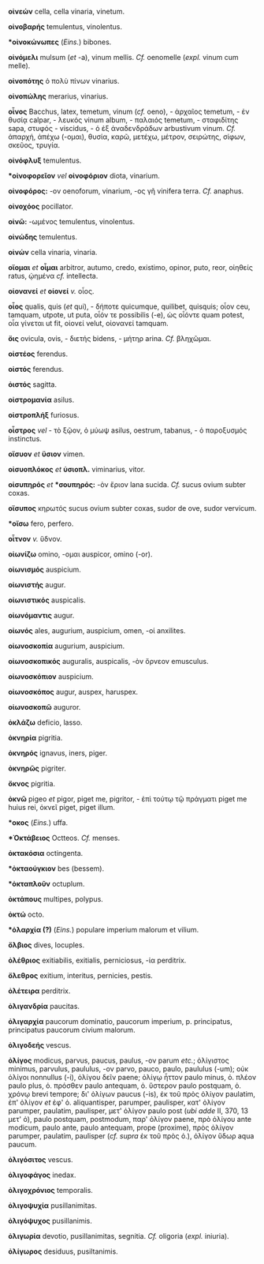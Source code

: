 **οἰνεών** cella, cella vinaria, vinetum.

**οἰνοβαρής** temulentus, vinolentus.

**\*οἰνοκώνωπες** (*Eins.*) bibones.

**οἰνόμελι** mulsum (*et* -a), vinum mellis. *Cf.* oenomelle (*expl.*
vinum cum melle).

**οἰνοπότης** ὁ πολὺ πίνων vinarius.

**οἰνοπώλης** merarius, vinarius.

**οἶνος** Bacchus, latex, temetum, vinum (*cf.* oeno), - ἀρχαῖος
temetum, - ἐν θυσίᾳ calpar, - λευκός vinum album, - παλαιός temetum, -
σταφιδίτης sapa, στυφός - viscidus, - ὁ ἐξ ἀναδενδράδων arbustivum
vinum. *Cf.* ἀπαρχή, ἀπέχω (-ομαι), θυσία, καρῶ, μετέχω, μέτρον,
σειρώτης, σίφων, σκεῦος, τρυγία.

**οἰνόφλυξ** temulentus.

**\*οἰνοφορεῖον** *vel* **οἰνοφόριον** diota, vinarium.

**οἰνοφόρος:** -ον oenoforum, vinarium, -ος γῆ vinifera terra. *Cf.*
anaphus.

**οἰνοχόος** pocillator.

**οἰνῶ:** -ωμένος temulentus, vinolentus.

**οἰνώδης** temulentus.

**οἰνών** cella vinaria, vinaria.

**οἴομαι** *et* **οἶμαι** arbitror, autumo, credo, existimo, opinor,
puto, reor, οἰηθείς ratus, ᾠημένα *cf.* intellecta.

**οἱονανεί** *et* **οἱονεί** *v.* οἷος.

**οἷος** qualis, quis (*et* qui), - δήποτε quicumque, quilibet,
quisquis; οἷον ceu, tamquam, utpote, ut puta, οἷόν τε possibilis (-e),
ὡς οἷόντε quam potest, οἷα γίνεται ut fit, οἱονεί velut, οἱονανεί
tamquam.

**ὄις** ovicula, ovis, - διετής bidens, - μήτηρ arina. *Cf.* βληχῶμαι.

**οἰστέος** ferendus.

**οἰστός** ferendus.

**ὀιστός** sagitta.

**οἰστρομανία** asilus.

**οἰστροπλήξ** furiosus.

**οἶστρος** *vel* - τὸ ξῷον, ὁ μύωψ asilus, oestrum, tabanus, - ὁ
παροξυσμός instinctus.

**οἴσυον** *et* **ὕσιον** vimen.

**οἰσυοπλόκος** *et* **ὑσιοπλ.** viminarius, vitor.

**οἰσυπηρός** *et* **\*σουπηρός:** -ὸν ἔριον lana sucida. *Cf.* sucus
ovium subter coxas.

**οἴσυπος** κηρωτός sucus ovium subter coxas, sudor de ove, sudor
vervicum.

**\*οἴσω** fero, perfero.

**οἶτνον** *v.* ὕδνον.

**οἰωνίζω** omino, -ομαι auspicor, omino (-or).

**οἰωνισμός** auspicium.

**οἰωνιστής** augur.

**οἰωνιστικός** auspicalis.

**οἰωνόμαντις** augur.

**οἰωνός** ales, augurium, auspicium, omen, -οί anxilites.

**οἰωνοσκοπία** augurium, auspicium.

**οἰωνοσκοπικός** auguralis, auspicalis, -ὸν ὄρνεον emusculus.

**οἰωνοσκόπιον** auspicium.

**οἰωνοσκόπος** augur, auspex, haruspex.

**οἰωνοσκοπῶ** auguror.

**ὀκλάζω** deficio, lasso.

**ὀκνηρία** pigritia.

**ὀκνηρός** ignavus, iners, piger.

**ὀκνηρῶς** pigriter.

**ὄκνος** pigritia.

**ὀκνῶ** pigeo *et* pigor, piget me, pigritor, - ἐπὶ τούτῳ τῷ πράγματι
piget me huius rei, ὀκνεῖ piget, piget illum.

**\*οκος** (*Eins.*) uffa.

**\*Ὀκτάβειος** Octteos. *Cf.* menses.

**ὀκτακόσια** octingenta.

**\*ὀκταούγκιον** bes (bessem).

**\*ὀκταπλοῦν** octuplum.

**ὀκτάπους** multipes, polypus.

**ὀκτώ** octo.

**\*ὁλαρχία (?)** (*Eins.*) populare imperium malorum et vilium.

**ὄλβιος** dives, locuples.

**ὀλέθριος** exitiabilis, exitialis, perniciosus, -ία perditrix.

**ὄλεθρος** exitium, interitus, pernicies, pestis.

**ὀλέτειρα** perditrix.

**ὀλιγανδρία** paucitas.

**ὀλιγαρχία** paucorum dominatio, paucorum imperium, p. principatus,
principatus paucorum civium malorum.

**ὀλιγοδεής** vescus.

**ὀλίγος** modicus, parvus, paucus, paulus, -ον parum *etc.*; ὀλίγιστος
minimus, parvulus, paululus, -ον parvo, pauco, paulo, paululus (-um);
οὐκ ὀλίγοι nonnullus (-i), ὀλίγου δεῖν paene; ὀλίγῳ ἧττον paulo minus,
ὀ. πλέον paulo plus, ὀ. πρόσθεν paulo antequam, ὁ. ὕστερον paulo
postquam, ὁ. χρόνῳ brevi tempore; δι' ὀλίγων paucus (-is), ἐκ τοῦ πρὸς
ὀλίγον paulatim, ἐπ' ὀλίγον *et* ἐφ' ὁ. aliquantisper, parumper,
paulisper, κατ' ὀλίγον parumper, paulatim, paulisper, μετ' ὀλίγον paulo
post (*ubi adde* II, 370, 13 μετ' ὀ), paulo postquam, postmodum, παρ'
ὀλίγον paene, πρὸ ὀλίγου ante modicum, paulo ante, paulo antequam, prope
(proxime), πρὸς ὀλίγον parumper, paulatim, paulisper (*cf. supra* ἐκ τοῦ
πρὸς ὀ.), ὀλίγον ὕδωρ aqua paucum.

**ὀλιγόσιτος** vescus.

**ὀλιγοφάγος** inedax.

**ὀλιγοχρόνιος** temporalis.

**ὀλιγοψυχία** pusillanimitas.

**ὀλιγόψυχος** pusillanimis.

**ὀλιγωρία** devotio, pusillanimitas, segnitia. *Cf.* oligoria (*expl.*
iniuria).

**ὀλίγωρος** desiduus, pusiltanimis.
